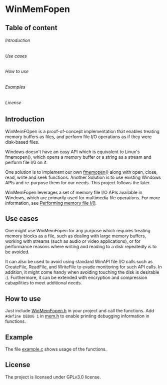 # WinMemFopen

## Table of content 
######   Introduction 
######   Use cases 
######   How to use 
######   Examples
######   License 


## Introduction 
WinMemFOpen is a proof-of-concept implementation that enables treating memory buffers as files, and perform file I/O operations as if they were disk-based files. 

Windows doesn't have an easy API which is equivalent to Linux's fmemopen(), which opens a memory buffer or a string as a stream and perform file I/0 on it. 

One solution is to implement our own [fmemopen()](http://man7.org/linux/man-pages/man3/fmemopen.3.html) along with open, close, read, write and seek functions.
Another Solution is to use existing Windows APIs and re-purpose them for our needs. This project follows the later. 

WinMemFopen leverages a set of memory file I/O APIs available in Windows, which are primarily used for multimedia file operations. For more information, see [Performing memory file I/0](https://docs.microsoft.com/en-us/windows/win32/multimedia/performing-memory-file-i-o). 

## Use cases 
One might use WinMemFopen for any purpose which requires treating memory blocks as a file, such as dealing with large memory buffers, working with streams (such as audio or video applications), or for performance reasons where writing and reading to a disk repeatedly is to be avoided.  

It can also be used to avoid using standard WinAPI file I/O calls such as CreateFile, ReadFile, and WriteFile to evade monitoring for such API calls. In addition, it might come handy when avoiding touching the disk is desirable :). Furthermore, it can be extended with encryption and compression cabapilities to meet additional needs. 

## How to use 
Just include [WinMemFopen.h](src/WinMemFopen.h) in your project and call the functions. 
Add `#define DEBUG 1` in [mem.h](src/mem.h) to enable printing debugging information in functions. 

## Example
The file [example.c](src/example.c) shows usage of the functions.

## License 
The project is licensed under GPLv3.0 license. 